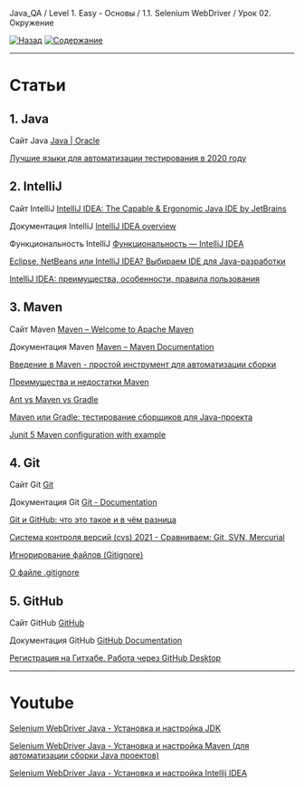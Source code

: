 Java_QA / Level 1. Easy - Основы / 1.1. Selenium WebDriver / Урок 02. Окружение

[![Назад](https://img.shields.io/badge/-%D0%9D%D0%B0%D0%B7%D0%B0%D0%B4-brightgreen)](3.%20Задание.md)
[![Содержание](https://img.shields.io/badge/-%D0%A1%D0%BE%D0%B4%D0%B5%D1%80%D0%B6%D0%B0%D0%BD%D0%B8%D0%B5-purple)](README.md)

***

# Статьи

## 1. Java

Сайт Java [Java | Oracle](https://www.java.com/ru/)

[Лучшие языки для автоматизации тестирования в 2020 году](https://itproger.com/news/luchshie-yaziki-dlya-avtomatizatsii-testirovaniya-v-2020-godu)

## 2. IntelliJ

Сайт IntelliJ [IntelliJ IDEA: The Capable & Ergonomic Java IDE by JetBrains](https://www.jetbrains.com/idea/)

Документация IntelliJ [IntelliJ IDEA overview](https://www.jetbrains.com/help/idea/discover-intellij-idea.html)

Функциональность IntelliJ [Функциональность — IntelliJ IDEA](https://www.jetbrains.com/ru-ru/idea/features/)

[Eclipse, NetBeans или IntelliJ IDEA? Выбираем IDE для Java-разработки](https://javarush.ru/groups/posts/1642-eclipse-netbeans-ili-intellij-idea-vihbiraem-ide-dlja-java-razrabotki)

[IntelliJ IDEA: преимущества, особенности, правила пользования](https://bayguzin.ru/main/uroki/soft/programma-intellij-idea-preimushchestva-osobennosti-pravila-polzovaniya.html)

## 3. Maven

Сайт Maven [Maven – Welcome to Apache Maven](https://maven.apache.org/)

Документация Maven [Maven – Maven Documentation](https://maven.apache.org/guides/index.html)

[Введение в Maven - простой инструмент для автоматизации сборки ](https://itgap.ru/post/vvedenie-v-maven)

[Преимущества и недостатки Maven](https://www.examclouds.com/ru/java/java-core-russian/maven)

[Ant vs Maven vs Gradle](https://www.baeldung.com/ant-maven-gradle)

[Maven или Gradle: тестирование сборщиков для Java-проекта](https://otus.ru/nest/post/246/)

[Junit 5 Maven configuration with example](https://javabydeveloper.com/junit-5-maven-example/)

## 4. Git

Сайт Git [Git](https://git-scm.com/)

Документация Git [Git - Documentation](https://git-scm.com/doc)

[Git и GitHub: что это такое и в чём разница](https://tproger.ru/translations/difference-between-git-and-github/)

[Система контроля версий (cvs) 2021 - Сравниваем: Git, SVN, Mercurial](https://biz30.timedoctor.com/ru/c%D0%B8%D1%81%D1%82%D0%B5%D0%BC%D0%B0-%D0%BA%D0%BE%D0%BD%D1%82%D1%80%D0%BE%D0%BB%D1%8F-%D0%B2%D0%B5%D1%80%D1%81%D0%B8%D0%B9/)

[Игнорирование файлов (Gitignore)](https://ru.hexlet.io/courses/intro_to_git/lessons/gitignore/theory_unit)

[О файле .gitignore](https://tyapk.ru/blog/post/gitignore)

## 5. GitHub

Сайт GitHub [GitHub](https://github.com/)

Документация GitHub [GitHub Documentation](https://docs.github.com/en)

[Регистрация на Гитхабе. Работа через GitHub Desktop](https://htmlacademy.ru/blog/boost/tools/register-on-github-work-with-github-desktop)

***

# Youtube

[Selenium WebDriver Java - Установка и настройка JDK](https://www.youtube.com/watch?v=Zohag-h7pbA&list=PLqI7fVfYcYUfxN-F3hyyMkCZf8vtanfY8&index=6)

[Selenium WebDriver Java - Установка и настройка Maven (для автоматизации сборки Java проектов)](https://www.youtube.com/watch?v=ATX5iZYLFNc&list=PLqI7fVfYcYUfxN-F3hyyMkCZf8vtanfY8&index=7&t=2s)

[Selenium WebDriver Java - Установка и настройка Intellij IDEA](https://www.youtube.com/watch?v=DJMlBD2iJhw&list=PLqI7fVfYcYUfxN-F3hyyMkCZf8vtanfY8&index=8)
